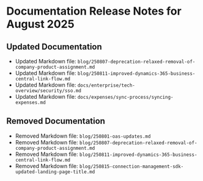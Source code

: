 # Documentation Release Notes for August 2025

## Updated Documentation

- Updated Markdown file: `blog/250807-deprecation-relaxed-removal-of-company-product-assignment.md`
- Updated Markdown file: `blog/250811-improved-dynamics-365-business-central-link-flow.md`
- Updated Markdown file: `docs/enterprise/tech-overview/security/sso.md`
- Updated Markdown file: `docs/expenses/sync-process/syncing-expenses.md`

## Removed Documentation

- Removed Markdown file: `blog/250801-oas-updates.md`
- Removed Markdown file: `blog/250807-deprecation-relaxed-removal-of-company-product-assignment.md`
- Removed Markdown file: `blog/250811-improved-dynamics-365-business-central-link-flow.md`
- Removed Markdown file: `blog/250815-connection-management-sdk-updated-landing-page-title.md`
